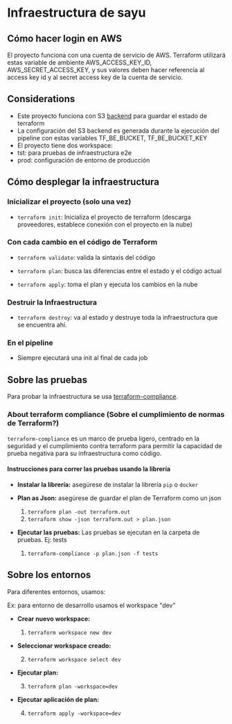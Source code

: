 # Infraestructura de sayu

## Cómo hacer login en AWS

El proyecto funciona con una cuenta de servicio de AWS. Terraform utilizará estas variable de ambiente AWS_ACCESS_KEY_ID, AWS_SECRET_ACCESS_KEY, y sus valores deben hacer referencia al access key id y al secret access key de la cuenta de servicio.

## Considerations

- Este proyecto funciona con S3 [backend](https://www.terraform.io/docs/backends/index.html) para guardar el estado de terraform
- La configuración del S3 backend es generada durante la ejecución del pipeline con estas variables TF_BE_BUCKET, TF_BE_BUCKET_KEY
- El proyecto tiene dos workspace:
- tst: para pruebas de infraestructura e2e
- prod: configuración de entorno de producción

## Cómo desplegar la infraestructura

### Inicializar el proyecto (solo una vez)

- `terraform init`: Inicializa el proyecto de terraform (descarga proveedores, establece conexión con el proyecto en la nube)

### Con cada cambio en el código de Terraform

- `terraform validate`: valida la sintaxis del código

- `terraform plan`: busca las diferencias entre el estado y el código actual

- `terraform apply`: toma el plan y ejecuta los cambios en la nube

### Destruir la Infraestructura

- `terraform destroy`: va al estado y destruye toda la infraestructura que se encuentra ahí.

### En el pipeline

- Siempre ejecutará una init al final de cada job

## Sobre las pruebas

Para probar la infraestructura se usa [terraform-compliance](https://terraform-compliance.com/).

### About terraform compliance (Sobre el cumplimiento de normas de Terraform?)

`terraform-compliance` es un marco de prueba ligero, centrado en la seguridad y el cumplimiento contra terraform para permitir la capacidad de prueba negativa para su infraestructura como código.

#### Instrucciones para correr las pruebas usando la librería

- **Instalar la librería:** asegúrese de instalar la librería `pip` o `docker`
- **Plan as Json:** asegúrese de guardar el plan de Terraform como un json

  1. `terraform plan -out terraform.out`
  2. `terraform show -json terraform.out > plan.json`

- **Ejecutar las pruebas:** Las pruebas se ejecutan en la carpeta de pruebas. Ej: tests
  1. `terraform-compliance -p plan.json -f tests`

## Sobre los entornos

Para diferentes entornos, usamos:

Ex: para entorno de desarrollo usamos el workspace "dev"

- **Crear nuevo workspace:**

  1. `terraform workspace new dev`

- **Seleccionar workspace creado:**

  2. `terraform workspace select dev`

- **Ejecutar plan:**

  3. `terraform plan -workspace=dev`

- **Ejecutar aplicación de plan:**

  4. `terraform apply -workspace=dev`
